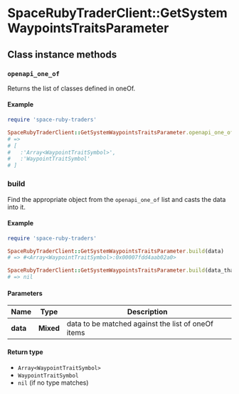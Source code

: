 # SpaceRubyTraderClient::GetSystemWaypointsTraitsParameter

## Class instance methods

### `openapi_one_of`

Returns the list of classes defined in oneOf.

#### Example

```ruby
require 'space-ruby-traders'

SpaceRubyTraderClient::GetSystemWaypointsTraitsParameter.openapi_one_of
# =>
# [
#   :'Array<WaypointTraitSymbol>',
#   :'WaypointTraitSymbol'
# ]
```

### build

Find the appropriate object from the `openapi_one_of` list and casts the data into it.

#### Example

```ruby
require 'space-ruby-traders'

SpaceRubyTraderClient::GetSystemWaypointsTraitsParameter.build(data)
# => #<Array<WaypointTraitSymbol>:0x00007fdd4aab02a0>

SpaceRubyTraderClient::GetSystemWaypointsTraitsParameter.build(data_that_doesnt_match)
# => nil
```

#### Parameters

| Name | Type | Description |
| ---- | ---- | ----------- |
| **data** | **Mixed** | data to be matched against the list of oneOf items |

#### Return type

- `Array<WaypointTraitSymbol>`
- `WaypointTraitSymbol`
- `nil` (if no type matches)

